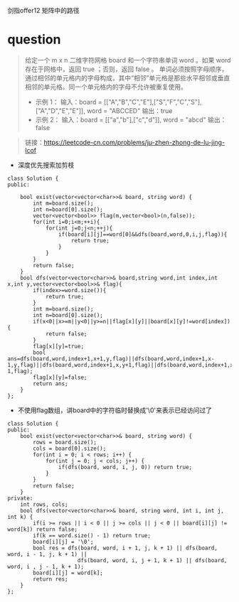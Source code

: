 剑指offer12 矩阵中的路径

# question
>给定一个 m x n 二维字符网格 board 和一个字符串单词 word 。如果 word 存在于网格中，返回 true ；否则，返回 false 。
单词必须按照字母顺序，通过相邻的单元格内的字母构成，其中“相邻”单元格是那些水平相邻或垂直相邻的单元格。同一个单元格内的字母不允许被重复使用。
>- 示例 1：
> 输入：board = [["A","B","C","E"],["S","F","C","S"],["A","D","E","E"]], word = "ABCCED"
输出：true
>- 示例 2：
输入：board = [["a","b"],["c","d"]], word = "abcd"
输出：false

>链接：https://leetcode-cn.com/problems/ju-zhen-zhong-de-lu-jing-lcof

- 深度优先搜索加剪枝
~~~
class Solution {
public:
    
    bool exist(vector<vector<char>>& board, string word) {
        int m=board.size();
        int n=board[0].size();
        vector<vector<bool>> flag(m,vector<bool>(n,false));
        for(int i=0;i<m;++i){
            for(int j=0;j<n;++j){
                if(board[i][j]==word[0]&&dfs(board,word,0,i,j,flag)){
                    return true;
                }
            }
        }
        return false;
    }
    bool dfs(vector<vector<char>>& board,string word,int index,int x,int y,vector<vector<bool>>& flag){
        if(index>=word.size()){
            return true;
        }
        int m=board.size();
        int n=board[0].size();
        if(x<0||x>=m||y<0||y>=n||flag[x][y]||board[x][y]!=word[index]){
            return false;
        }
        flag[x][y]=true;
        bool ans=dfs(board,word,index+1,x+1,y,flag)||dfs(board,word,index+1,x-1,y,flag)||dfs(board,word,index+1,x,y+1,flag)||dfs(board,word,index+1,x,y-1,flag);
        flag[x][y]=false;
        return ans;
    }
};
~~~
- 不使用flag数组，讲board中的字符临时替换成'\0'来表示已经访问过了
~~~
class Solution {
public:
    bool exist(vector<vector<char>>& board, string word) {
        rows = board.size();
        cols = board[0].size();
        for(int i = 0; i < rows; i++) {
            for(int j = 0; j < cols; j++) {
                if(dfs(board, word, i, j, 0)) return true;
            }
        }
        return false;
    }
private:
    int rows, cols;
    bool dfs(vector<vector<char>>& board, string word, int i, int j, int k) {
        if(i >= rows || i < 0 || j >= cols || j < 0 || board[i][j] != word[k]) return false;
        if(k == word.size() - 1) return true;
        board[i][j] = '\0';
        bool res = dfs(board, word, i + 1, j, k + 1) || dfs(board, word, i - 1, j, k + 1) || 
                      dfs(board, word, i, j + 1, k + 1) || dfs(board, word, i , j - 1, k + 1);
        board[i][j] = word[k];
        return res;
    }
};
~~~
